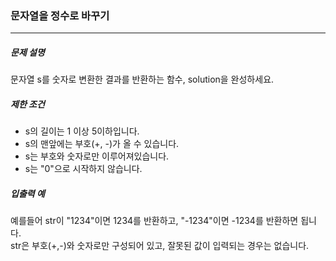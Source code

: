### 문자열을 정수로 바꾸기
***

##### 문제 설명

문자열 s를 숫자로 변환한 결과를 반환하는 함수, solution을 완성하세요.   

##### 제한 조건

- s의 길이는 1 이상 5이하입니다.
- s의 맨앞에는 부호(+, -)가 올 수 있습니다.
- s는 부호와 숫자로만 이루어져있습니다.
- s는 "0"으로 시작하지 않습니다.
      
##### 입출력 예

예를들어 str이 "1234"이면 1234를 반환하고, "-1234"이면 -1234를 반환하면 됩니다.   
str은 부호(+,-)와 숫자로만 구성되어 있고, 잘못된 값이 입력되는 경우는 없습니다.   